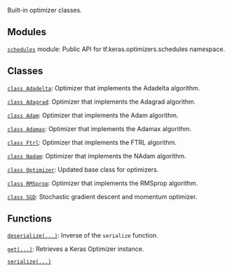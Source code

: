 Built-in optimizer classes.

## Modules

[`schedules`](https://tensorflow.google.cn/api_docs/python/tf/optimizers/schedules)
module: Public API for tf.keras.optimizers.schedules namespace.

## Classes

[`class
Adadelta`](https://tensorflow.google.cn/api_docs/python/tf/keras/optimizers/Adadelta):
Optimizer that implements the Adadelta algorithm.

[`class
Adagrad`](https://tensorflow.google.cn/api_docs/python/tf/keras/optimizers/Adagrad):
Optimizer that implements the Adagrad algorithm.

[`class
Adam`](https://tensorflow.google.cn/api_docs/python/tf/keras/optimizers/Adam):
Optimizer that implements the Adam algorithm.

[`class
Adamax`](https://tensorflow.google.cn/api_docs/python/tf/keras/optimizers/Adamax):
Optimizer that implements the Adamax algorithm.

[`class
Ftrl`](https://tensorflow.google.cn/api_docs/python/tf/keras/optimizers/Ftrl):
Optimizer that implements the FTRL algorithm.

[`class
Nadam`](https://tensorflow.google.cn/api_docs/python/tf/keras/optimizers/Nadam):
Optimizer that implements the NAdam algorithm.

[`class
Optimizer`](https://tensorflow.google.cn/api_docs/python/tf/keras/optimizers/Optimizer):
Updated base class for optimizers.

[`class
RMSprop`](https://tensorflow.google.cn/api_docs/python/tf/keras/optimizers/RMSprop):
Optimizer that implements the RMSprop algorithm.

[`class
SGD`](https://tensorflow.google.cn/api_docs/python/tf/keras/optimizers/SGD):
Stochastic gradient descent and momentum optimizer.

## Functions

[`deserialize(...)`](https://tensorflow.google.cn/api_docs/python/tf/keras/optimizers/deserialize):
Inverse of the `serialize` function.

[`get(...)`](https://tensorflow.google.cn/api_docs/python/tf/keras/optimizers/get):
Retrieves a Keras Optimizer instance.

[`serialize(...)`](https://tensorflow.google.cn/api_docs/python/tf/keras/optimizers/serialize)

